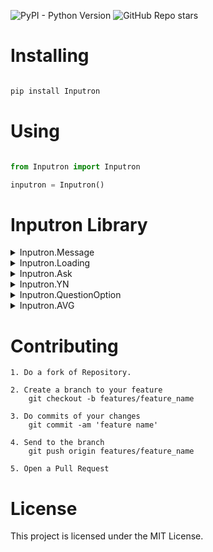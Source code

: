 ![PyPI - Python Version](https://img.shields.io/pypi/pyversions/Inputron)
![GitHub Repo stars](https://img.shields.io/github/stars/G4brielXavier/Inputron)


# Installing

```bash

pip install Inputron

```

# Using

```python

from Inputron import Inputron

inputron = Inputron()
```

# Inputron Library

<details>
    <summary>Inputron.Message</summary>

    Message(msg: str, title:str = "", space:bool = False, iserror:bool = False)

    Create better outputs messages, alerts with this function. 
        
    Arguments:
        <h5>msg</h5> {<code>String</code>} Set your message here.
        <h5>title</h5> {<code>String</code>} The Message Title. [Optional]
        <h5>space</h5> {<code>Bool</code>} If has space or not. [Optional] default=False
        <h5>iserror</h5> {<code>Bool</code>} If the message is to sinalize a error or not. [Optional] default=False
        <h5>alert</h5> {<code>Bool</code>} If True, add a Warn or Error after of title. [Optional] default=True
        <h5>separate</h5> {<code>String</code>} It's the separator among title and msg. [Optional] default="-"

</details>

<details>
    <summary>Inputron.Loading</summary>

    Loading(msg: str = "Loading", msgComplete: str = "Complete", speed: float = 0.1, repeatTimes: int = 10, icon: list = ["...", "°..", ".°.", "..°"])

    Create a loader in format of terminal, manage and the Icon.
        
    Arguments:
        <h5>msg</h5> {<code>String</code>} Set here your text to show while is loading.
        <h5>msgComplete</h5> {<code>String</code>} It is message that will be shown. [Optional]
        <h5>speed</h5> {<code>Float</code>} It is interval in each rotated. [Optional] default=0.1
        <h5>repeatTimes</h5> {<code>Int</code>} It is amount of time that the icon spins. [Optional] default=10
        <h5>icon</h5> {<code>List</code>} It is the icon strings, change to other if you want. [Optional] default=["...", "°..", ".°.", "..°"]

</details>

<details>
    <summary>Inputron.Ask</summary>

    Ask(ask:str, space:bool = True, isInt:bool = False, isFloat:bool = False, spaceleft:bool = True, beforesignal:str = ">", aftersignal:str = ":")

    Use this function to ask some information of user.
        
    Arguments:
        <h5>ask</h5> {<code>String</code>} It is your ask 
        <h5>space</h5> {<code>Bool</code>} If your asks will have spaces on top of below. [Optional] default=True
        <h5>isInt</h5> {<code>Bool</code>} If you want that be returned in Integer format. [Optional] default=False
        <h5>isFloat</h5> {<code>Bool</code>} If you want that be returned in Floating format. [Optional] default=False
        <h5>spaceleft</h5> {<code>Bool</code>} if you want that have a space in left side of ask. [Optional] default=True
        <h5>beforesignal</h5> {<code>String</code>} It's the signal before of ask. [Optional] default=">"
        <h5>aftersignal</h5> {<code>String</code>} It's the signal after of ask. [Optional] default=":"

</details>

<details>
    <summary>Inputron.YN</summary>

    YN(ask:str, title:str = 'Question', space:bool = True)

    Use this function to obtain two answer, Yes or No, you can change the options.
        
    Arguments:
        <h5>ask</h5> {<code>String</code>} It is your ask.
        <h5>title</h5> {<code>String</code>} It is the title of question. [Optional] default='Question'
        <h5>space</h5> {<code>Bool</code>} If your asks will have spaces on top or below. [Optional] default=True

    Return:
        Boolean: True to Yes and False to No.

</details>

<details>
    <summary>Inputron.QuestionOption</summary>

    QuestionOption(ask:str, title:str = 'Question', space:bool = True, options=["Option 1", "Option 2", "Option 3", "Option 4"])

    Use this function to obtain two answer, Yes or No, you can change the options.
        
    Arguments:
        <h5>ask</h5> {<code>String</code>} It is your ask.
        <h5>title</h5> {<code>String</code>} It is the title of question. [Optional] default='Question'
        <h5>space</h5> {<code>Bool</code>} If your asks will have spaces on top or below. [Optional] default=True
        <h5>options</h5> {<code>List</code>} It's your options. [Optional] default=["Option 1", "Option 2", "Option 3", "Option 4"]

    Return:
        String: It's return the option chosen.

</details>

<details>
    <summary>Inputron.AVG</summary>

    AVG(content:list, binsCalc:int = 4, isInt:bool = False, isFloat:bool = True, isStr:bool = False)

    Use this function to calc Average of numbers to Grades.
        
    Arguments:
        <h5>content</h5> {<code>List</code>} This is the list of numbers that will be used to calc.
        <h5>binsCalc</h5> {<code>Int</code>} It is the divider of calc. [Optional] default=4
        <h5>isInt</h5> {<code>Bool</code>} If the return is in integer format. [Optional] default=False
        <h5>isFloat</h5> {<code>Bool</code>} If the return is in floating format. [Optional] default=True
        <h5>isStr</h5> {<code>Bool</code>} If the return is in string format. [Optional] default=False

</details>



# Contributing

    1. Do a fork of Repository.

    2. Create a branch to your feature 
        git checkout -b features/feature_name

    3. Do commits of your changes
        git commit -am 'feature name'

    4. Send to the branch
        git push origin features/feature_name

    5. Open a Pull Request 

# License

<p>This project is licensed under the MIT License.</p>







